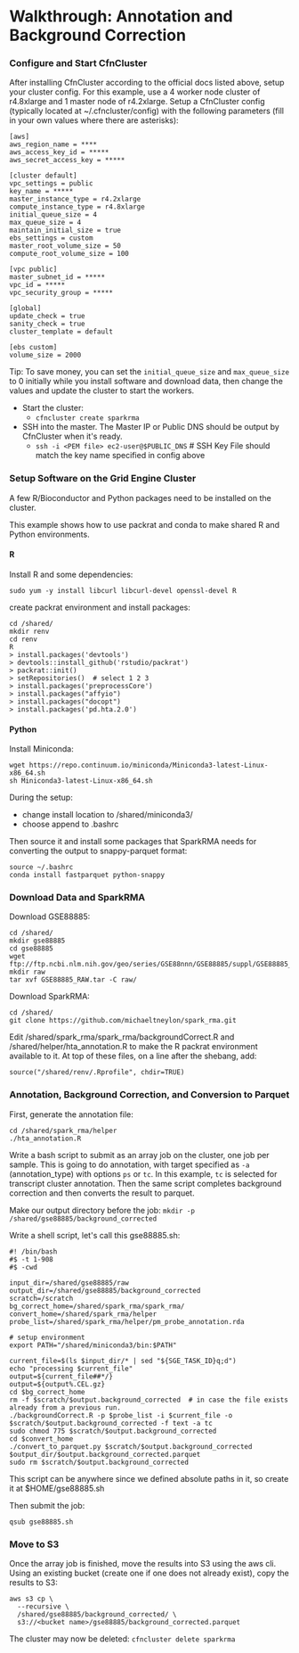 # Walkthrough: Annotation and Background Correction

### Configure and Start CfnCluster

After installing CfnCluster according to the official docs listed above, setup your cluster config. For this example,
use a 4 worker node cluster of r4.8xlarge and 1 master node of r4.2xlarge.
Setup a CfnCluster config (typically located at ~/.cfncluster/config) with the following parameters (fill in your own
values where there are asterisks):

```
[aws]
aws_region_name = ****
aws_access_key_id = *****
aws_secret_access_key = *****

[cluster default]
vpc_settings = public
key_name = *****
master_instance_type = r4.2xlarge
compute_instance_type = r4.8xlarge
initial_queue_size = 4
max_queue_size = 4
maintain_initial_size = true
ebs_settings = custom
master_root_volume_size = 50
compute_root_volume_size = 100

[vpc public]
master_subnet_id = *****
vpc_id = *****
vpc_security_group = *****

[global]
update_check = true
sanity_check = true
cluster_template = default

[ebs custom]
volume_size = 2000
```

Tip: To save money, you can set the `initial_queue_size` and `max_queue_size` to 0 initially while you install software
and download data, then change the values and update the cluster to start the workers.

- Start the cluster:
  - `cfncluster create sparkrma`
- SSH into the master. The Master IP or Public DNS should be output by CfnCluster when it's ready.
  - `ssh -i <PEM file> ec2-user@$PUBLIC_DNS`  # SSH Key File should match the key name specified in config above

### Setup Software on the Grid Engine Cluster

A few R/Bioconductor and Python packages need to be installed on the cluster.

This example shows how to use packrat and conda to make shared R and Python environments.

#### R

Install R and some dependencies:

`sudo yum -y install libcurl libcurl-devel openssl-devel R`

create packrat environment and install packages:

```
cd /shared/
mkdir renv
cd renv
R
> install.packages('devtools')
> devtools::install_github('rstudio/packrat')
> packrat::init()
> setRepositories()  # select 1 2 3
> install.packages('preprocessCore')
> install.packages("affyio")
> install.packages("docopt")
> install.packages('pd.hta.2.0')
```


#### Python

Install Miniconda:

```
wget https://repo.continuum.io/miniconda/Miniconda3-latest-Linux-x86_64.sh
sh Miniconda3-latest-Linux-x86_64.sh
```

During the setup:
- change install location to /shared/miniconda3/
- choose append to .bashrc

Then source it and install some packages that SparkRMA needs for converting the output to snappy-parquet format:

```
source ~/.bashrc
conda install fastparquet python-snappy
```

### Download Data and SparkRMA

Download GSE88885:

```
cd /shared/
mkdir gse88885
cd gse88885
wget ftp://ftp.ncbi.nlm.nih.gov/geo/series/GSE88nnn/GSE88885/suppl/GSE88885_RAW.tar
mkdir raw
tar xvf GSE88885_RAW.tar -C raw/
```

Download SparkRMA:

```
cd /shared/
git clone https://github.com/michaeltneylon/spark_rma.git
```

Edit /shared/spark_rma/spark_rma/backgroundCorrect.R and /shared/helper/hta_annotation.R to make the R packrat
environment available to it.
At top of these files, on a line after the shebang, add:

`source("/shared/renv/.Rprofile", chdir=TRUE)`


### Annotation, Background Correction, and Conversion to Parquet

First, generate the annotation file:

```
cd /shared/spark_rma/helper
./hta_annotation.R
```

Write a bash script to submit as an array job on the cluster, one job per sample. This is going to
do annotation, with target specified as `-a` (annotation_type) with options `ps` or `tc`. In this example, `tc` is selected
for transcript cluster annotation. Then the same script completes background correction and then converts the result to parquet.

Make our output directory before the job:
`mkdir -p /shared/gse88885/background_corrected`

Write a shell script, let's call this gse88885.sh:

```
#! /bin/bash
#$ -t 1-908
#$ -cwd

input_dir=/shared/gse88885/raw
output_dir=/shared/gse88885/background_corrected
scratch=/scratch
bg_correct_home=/shared/spark_rma/spark_rma/
convert_home=/shared/spark_rma/helper
probe_list=/shared/spark_rma/helper/pm_probe_annotation.rda

# setup environment
export PATH="/shared/miniconda3/bin:$PATH"

current_file=$(ls $input_dir/* | sed "${SGE_TASK_ID}q;d")
echo "processing $current_file"
output=${current_file##*/}
output=${output%.CEL.gz}
cd $bg_correct_home
rm -f $scratch/$output.background_corrected  # in case the file exists already from a previous run.
./backgroundCorrect.R -p $probe_list -i $current_file -o $scratch/$output.background_corrected -f text -a tc
sudo chmod 775 $scratch/$output.background_corrected
cd $convert_home
./convert_to_parquet.py $scratch/$output.background_corrected $output_dir/$output.background_corrected.parquet
sudo rm $scratch/$output.background_corrected
```

This script can be anywhere since we defined absolute paths in it, so create it at $HOME/gse88885.sh

Then submit the job:

`qsub gse88885.sh`

### Move to S3

Once the array job is finished, move the results into S3 using the aws cli. Using an existing bucket
(create one if one does not already exist), copy the results to S3:

```
aws s3 cp \
  --recursive \
  /shared/gse88885/background_corrected/ \
  s3://<bucket name>/gse88885/background_corrected.parquet
```

The cluster may now be deleted: `cfncluster delete sparkrma`